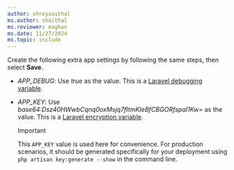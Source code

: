 ```yaml
---
author: shreyaaithal
ms.author: shaithal
ms.reviewer: maghan
ms.date: 11/27/2024
ms.topic: include
---
```


Create the following extra app settings by following the same steps, then select **Save**.

- *APP_DEBUG*: Use *true* as the value. This is a [Laravel debugging variable](https://laravel.com/docs/8.x/errors#configuration).
- *APP_KEY*: Use *base64:Dsz40HWwbCqnq0oxMsjq7fItmKIeBfCBGORfspaI1Kw=* as the value. This is a [Laravel encryption variable](https://laravel.com/docs/8.x/encryption#configuration).

    > [!IMPORTANT]  
    > This `APP_KEY` value is used here for convenience. For production scenarios, it should be generated specifically for your deployment using `php artisan key:generate --show` in the command line.
